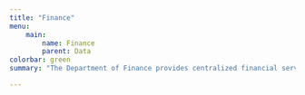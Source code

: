 ```yaml
---
title: "Finance"
menu:
    main:
        name: Finance
        parent: Data
colorbar: green
summary: "The Department of Finance provides centralized financial services to the City. DoF has four key areas of responsibilities; (1) oversight of the City's operating and capital budgets, (2) accounting and financial reporting for all City funds, (3) payroll and vendor payments, and (4) financing and management of City debt obligations, all of which are the foundation of the City's financial operation. The DoF is made up of three divisions: Financial Planning, External Financial Reporting, and Debt Management & CIP."

---
```

